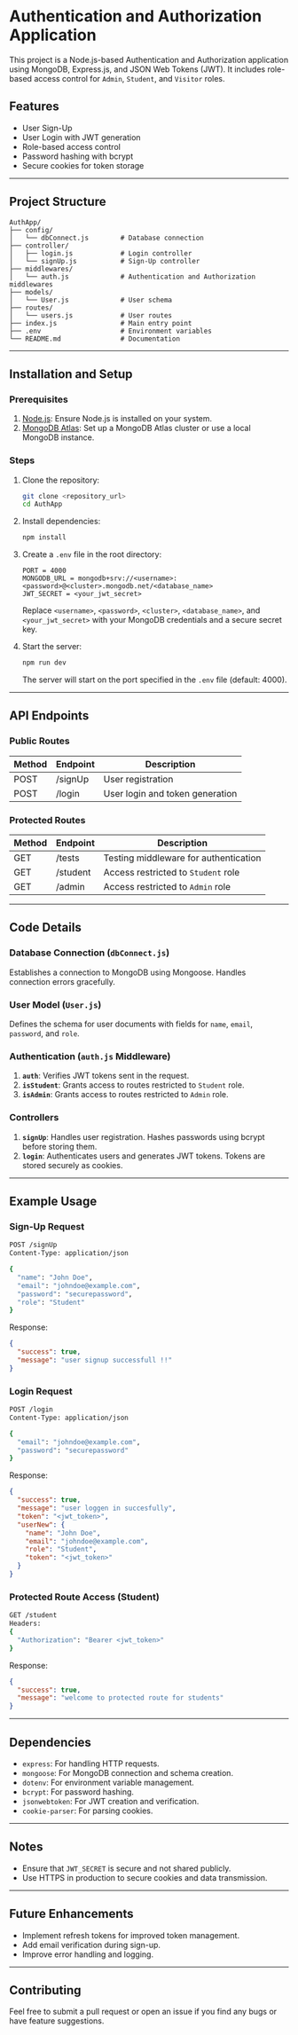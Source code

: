 # Authentication and Authorization Application

This project is a Node.js-based Authentication and Authorization application using MongoDB, Express.js, and JSON Web Tokens (JWT). It includes role-based access control for `Admin`, `Student`, and `Visitor` roles.

## Features
- User Sign-Up
- User Login with JWT generation
- Role-based access control
- Password hashing with bcrypt
- Secure cookies for token storage

---

## Project Structure
```
AuthApp/
├── config/
│   └── dbConnect.js        # Database connection
├── controller/
│   ├── login.js            # Login controller
│   └── signUp.js           # Sign-Up controller
├── middlewares/
│   └── auth.js             # Authentication and Authorization middlewares
├── models/
│   └── User.js             # User schema
├── routes/
│   └── users.js            # User routes
├── index.js                # Main entry point
├── .env                    # Environment variables
└── README.md               # Documentation
```

---

## Installation and Setup

### Prerequisites
1. [Node.js](https://nodejs.org/): Ensure Node.js is installed on your system.
2. [MongoDB Atlas](https://www.mongodb.com/cloud/atlas): Set up a MongoDB Atlas cluster or use a local MongoDB instance.

### Steps
1. Clone the repository:
   ```bash
   git clone <repository_url>
   cd AuthApp
   ```

2. Install dependencies:
   ```bash
   npm install
   ```

3. Create a `.env` file in the root directory:
   ```plaintext
   PORT = 4000
   MONGODB_URL = mongodb+srv://<username>:<password>@<cluster>.mongodb.net/<database_name>
   JWT_SECRET = <your_jwt_secret>
   ```
   Replace `<username>`, `<password>`, `<cluster>`, `<database_name>`, and `<your_jwt_secret>` with your MongoDB credentials and a secure secret key.

4. Start the server:
   ```bash
   npm run dev
   ```
   The server will start on the port specified in the `.env` file (default: 4000).

---

## API Endpoints

### Public Routes
| Method | Endpoint    | Description          |
|--------|-------------|----------------------|
| POST   | /signUp     | User registration    |
| POST   | /login      | User login and token generation |

### Protected Routes
| Method | Endpoint    | Description                                |
|--------|-------------|--------------------------------------------|
| GET    | /tests      | Testing middleware for authentication      |
| GET    | /student    | Access restricted to `Student` role        |
| GET    | /admin      | Access restricted to `Admin` role          |

---

## Code Details

### Database Connection (`dbConnect.js`)
Establishes a connection to MongoDB using Mongoose. Handles connection errors gracefully.

### User Model (`User.js`)
Defines the schema for user documents with fields for `name`, `email`, `password`, and `role`.

### Authentication (`auth.js` Middleware)
1. **`auth`**: Verifies JWT tokens sent in the request.
2. **`isStudent`**: Grants access to routes restricted to `Student` role.
3. **`isAdmin`**: Grants access to routes restricted to `Admin` role.

### Controllers
1. **`signUp`**: Handles user registration. Hashes passwords using bcrypt before storing them.
2. **`login`**: Authenticates users and generates JWT tokens. Tokens are stored securely as cookies.

---

## Example Usage

### Sign-Up Request
```bash
POST /signUp
Content-Type: application/json

{
  "name": "John Doe",
  "email": "johndoe@example.com",
  "password": "securepassword",
  "role": "Student"
}
```
Response:
```json
{
  "success": true,
  "message": "user signup successfull !!"
}
```

### Login Request
```bash
POST /login
Content-Type: application/json

{
  "email": "johndoe@example.com",
  "password": "securepassword"
}
```
Response:
```json
{
  "success": true,
  "message": "user loggen in succesfully",
  "token": "<jwt_token>",
  "userNew": {
    "name": "John Doe",
    "email": "johndoe@example.com",
    "role": "Student",
    "token": "<jwt_token>"
  }
}
```

### Protected Route Access (Student)
```bash
GET /student
Headers:
{
  "Authorization": "Bearer <jwt_token>"
}
```
Response:
```json
{
  "success": true,
  "message": "welcome to protected route for students"
}
```

---

## Dependencies
- `express`: For handling HTTP requests.
- `mongoose`: For MongoDB connection and schema creation.
- `dotenv`: For environment variable management.
- `bcrypt`: For password hashing.
- `jsonwebtoken`: For JWT creation and verification.
- `cookie-parser`: For parsing cookies.

---

## Notes
- Ensure that `JWT_SECRET` is secure and not shared publicly.
- Use HTTPS in production to secure cookies and data transmission.

---

## Future Enhancements
- Implement refresh tokens for improved token management.
- Add email verification during sign-up.
- Improve error handling and logging.

---

## Contributing

Feel free to submit a pull request or open an issue if you find any bugs or have feature suggestions.
